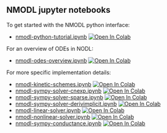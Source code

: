 ## NMODL jupyter notebooks

To get started with the NMODL python interface:
  - [nmodl-python-tutorial.ipynb](nmodl-python-tutorial.ipynb) [![Open In Colab](https://colab.research.google.com/assets/colab-badge.svg)](https://colab.research.google.com/github/BlueBrain/nmodl/blob/master/docs/notebooks/nmodl-python-tutorial.ipynb)

For an overview of ODEs in NODL:
  - [nmodl-odes-overview.ipynb](nmodl-odes-overview.ipynb) [![Open In Colab](https://colab.research.google.com/assets/colab-badge.svg)](https://colab.research.google.com/github/BlueBrain/nmodl/blob/master/docs/notebooks/nmodl-odes-overview.ipynb)

For more specific implementation details:
  - [nmodl-kinetic-schemes.ipynb](nmodl-kinetic-schemes.ipynb) [![Open In Colab](https://colab.research.google.com/assets/colab-badge.svg)](https://colab.research.google.com/github/BlueBrain/nmodl/blob/master/docs/notebooks/nmodl-kinetic-schemes.ipynb)
  - [nmodl-sympy-solver-cnexp.ipynb](nmodl-sympy-solver-cnexp.ipynb) [![Open In Colab](https://colab.research.google.com/assets/colab-badge.svg)](https://colab.research.google.com/github/BlueBrain/nmodl/blob/master/docs/notebooks/nmodl-sympy-solver-cnexp.ipynb)
  - [nmodl-sympy-solver-sparse.ipynb](nmodl-sympy-solver-sparse.ipynb) [![Open In Colab](https://colab.research.google.com/assets/colab-badge.svg)](https://colab.research.google.com/github/BlueBrain/nmodl/blob/master/docs/notebooks/nmodl-sympy-solver-sparse.ipynb)
  - [nmodl-sympy-solver-derivimplicit.ipynb](nmodl-sympy-solver-derivimplicit.ipynb) [![Open In Colab](https://colab.research.google.com/assets/colab-badge.svg)](https://colab.research.google.com/github/BlueBrain/nmodl/blob/master/docs/notebooks/nmodl-sympy-solver-derivimplicit.ipynb)
  - [nmodl-linear-solver.ipynb](nmodl-linear-solver.ipynb) [![Open In Colab](https://colab.research.google.com/assets/colab-badge.svg)](https://colab.research.google.com/github/BlueBrain/nmodl/blob/master/docs/notebooks/nmodl-linear-solver.ipynb)
  - [nmodl-nonlinear-solver.ipynb](nmodl-nonlinear-solver.ipynb) [![Open In Colab](https://colab.research.google.com/assets/colab-badge.svg)](https://colab.research.google.com/github/BlueBrain/nmodl/blob/master/docs/notebooks/nmodl-nonlinear-solver.ipynb)
  - [nmodl-sympy-conductance.ipynb](nmodl-sympy-conductance.ipynb) [![Open In Colab](https://colab.research.google.com/assets/colab-badge.svg)](https://colab.research.google.com/github/BlueBrain/nmodl/blob/master/docs/notebooks/nmodl-sympy-conductance.ipynb)
